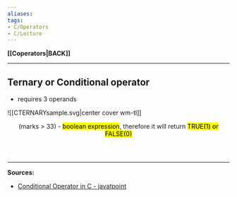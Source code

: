```yaml
---
aliases:
tags:
- C/Operators
- C/Lecture
---
```

**[[Coperators|BACK]]**

---
## Ternary or Conditional operator
- requires 3 operands

![[CTERNARYsample.svg|center cover wm-tl]]
<center>(marks > 33) - <mark class="hltr-blue">boolean expression</mark>, therefore it will return <mark class="hltr-blue">TRUE(1) or FALSE(0)</mark></center>

<br>

# 
---
**Sources:**
- [Conditional Operator in C - javatpoint](https://www.javatpoint.com/conditional-operator-in-c)